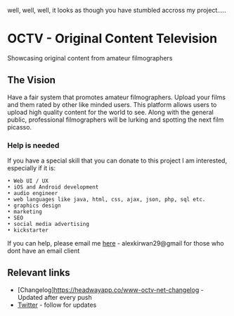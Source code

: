 well, well, well, it looks as though you have stumbled accross my project.....

# OCTV - Original Content Television

Showcasing original content from amateur filmographers

## The Vision

Have a fair system that promotes amateur filmographers. Upload your films and them rated by other like minded users. This platform allows users to upload high quality content for the world to see. Along with the general public, professional filmographers will be lurking and spotting the next film picasso.

### Help is needed

If you have a special skill that you can donate to this project I am interested, especially if it is: 

```
• Web UI / UX
• iOS and Android development
• audio engineer
• web languages like java, html, css, ajax, json, php, sql etc.
• graphics design
• marketing
• SEO
• social media advertising
• kickstarter
```
If you can help, please email me [here](mailto:alexkirwan29@gmail.com) - alexkirwan29@gmail for those who dont have an email client

## Relevant links

* [Changelog]https://headwayapp.co/www-octv-net-changelog - Updated after every push
* [Twitter](http://www.twitter.com) - follow for updates



